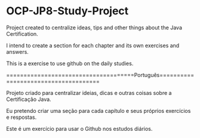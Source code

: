 # OCP-JP8-Study-Project
Project created to centralize ideas, tips and other things about the Java Certification.

I intend to create a section for each chapter and its own exercises and answers.

This is a exercise to use github on the daily studies.

=====================================Português=====================================

Projeto criado para centralizar ideias, dicas e outras coisas sobre a Certificação Java.

Eu pretendo criar uma seção para cada capítulo e seus próprios exercícios e respostas.

Este é um exercício para usar o Github nos estudos diários.

